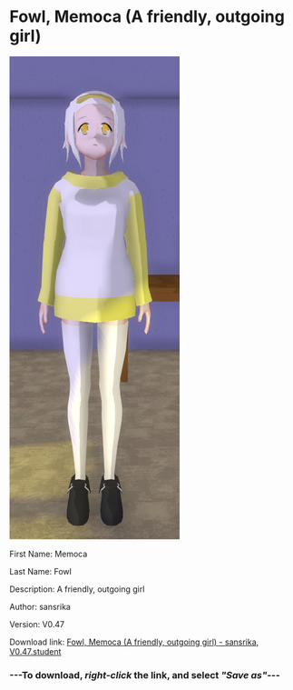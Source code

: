 # Fowl, Memoca (A friendly, outgoing girl)

<img src = "https://raw.githubusercontent.com/Arbiter1223/Daigaku-Gurashi-Custom-Students/master/Students/Files/Fowl%2C%20Memoca%20(A%20friendly%2C%20outgoing%20girl).png">

First Name: Memoca

Last Name: Fowl

Description: A friendly, outgoing girl

Author: sansrika

Version: V0.47

Download link: <a href="https://raw.githubusercontent.com/Arbiter1223/Daigaku-Gurashi-Custom-Students/master/Students/Files/Fowl%2C%20Memoca%20(A%20friendly%2C%20outgoing%20girl)%20-%20sansrika%2C%20V0.47.student">Fowl, Memoca (A friendly, outgoing girl) - sansrika, V0.47.student</a>

### ---**To download, _right-click_ the link, and select _"Save as"_**---
